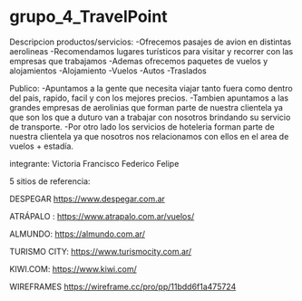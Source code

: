 # grupo_4_TravelPoint

Descripcion productos/servicios: 
-Ofrecemos pasajes de avion en distintas aerolineas 
-Recomendamos lugares turísticos para visitar y recorrer con las empresas que trabajamos 
-Ademas ofrecemos paquetes de vuelos y alojamientos 
-Alojamiento 
-Vuelos 
-Autos 
-Traslados

Publico: 
-Apuntamos a la gente que necesita viajar tanto fuera como dentro del pais, rapido, facil y con los mejores precios. 
-Tambien apuntamos a las grandes empresas de aerolinias que forman parte de nuestra clientela ya que son los que a duturo van a trabajar con nosotros brindando su servicio de transporte. 
-Por otro lado los servicios de hoteleria forman parte de nuestra clientela ya que nosotros nos relacionamos con ellos en el area de vuelos + estadía.

integrante: Victoria Francisco Federico Felipe

5 sitios de referencia:

DESPEGAR https://www.despegar.com.ar

ATRÁPALO : https://www.atrapalo.com.ar/vuelos/

ALMUNDO: https://almundo.com.ar/

TURISMO CITY: https://www.turismocity.com.ar/

KIWI.COM: https://www.kiwi.com/



WIREFRAMES https://wireframe.cc/pro/pp/11bdd6f1a475724